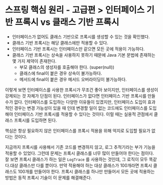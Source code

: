 # 스프링 핵심 원리 - 고급편 > 인터페이스 기반 프록시 vs 클래스 기반 프록시
- 인터페이스가 없어도 클래스 기반으로 프록시를 생성할 수 있는 것을 확인했다.
- 클래스 기반 프록시는 해당 클래스에만 적용할 수 있다.
- 인터페이스 기반 프록시는 인터페이스만 같으면 모든 곳에 적용이 가능하다.
- 클래스 기반 프록시는 상속을 사용하지 못하기 때문에 Java 기본 문법에 존재하는 몇 가지 제약이 존재한다.
  - 부모 클래스의 생성자를 호출해야 한다. (super(null))
  - 클래스에 final이 붙은 경우 상속이 불가능하다.
  - 메서드에 final이 붙은 경우 메서드 오버라이딩이 불가능하다.

이렇게 보면 인터페이스를 사용한 프록시가 무조건 좋아 보이지만, 인터페이스를 생성이 강제되는 것 자체가 단점이 된다.
인터페이스가 없다면 인터페이스 기반 프록시를 만들 수가 없다.
인터페이스를 도입하는 다양한 이유들이 있겠지만, 인터페이스 도입이 효과적인 경우는 변경 가능성이 있을 때 인데 변경할 일이 없는 코드에도 인터페이스를 도입해야 인터페이스 기반 프록시를 적용할 수 있다는 것이다.
이럴 때는 실용적 관점에서 클래스 프록시를 도입하면 된다.

핵심은 항상 필요하지 않은 인터페이스를 프록시 적용을 위해 억지로 도입할 필요가 없다는 것이다.

지금까지 프록시를 사용해서 기존 코드를 변경하지 않고, 로그 추적기라는 부가 기능을 적용할 수 있었다.
그런데 문제는 프록시 클래스를 너무 많이 만들어야 한다는 점이다.
잘 보면 프록시 클래스가 하는 일은 `LogTrace` 를 사용하는 것인데, 그 로직이 모두 똑같다.대상 클래스만 다를 뿐이다. 
만약 적용해야 하는 대상 클래스가 100개라면 프록시 클래스도 100개를 만들어야 한다.
프록시 클래스를 하나만 만들어서 모든 곳에 적용하는 방법은 동적 프록시 기술이 이 문제를 해결해준다.